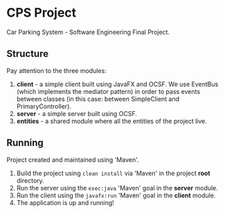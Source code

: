 # CPS Project
Car Parking System - Software Engineering Final Project.

## Structure
Pay attention to the three modules:
1. **client** - a simple client built using JavaFX and OCSF. We use EventBus (which implements the mediator pattern) in order to pass events between classes (in this case: between SimpleClient and PrimaryController).
2. **server** - a simple server built using OCSF.
3. **entities** - a shared module where all the entities of the project live.

## Running
Project created and maintained using 'Maven'.
1. Build the project using `clean install` via 'Maven' in the project **root** directory.
2. Run the server using the `exec:java` 'Maven' goal in the **server** module.
3. Run the client using the `javafx:run` 'Maven' goal in the **client** module.
4. The application is up and running!